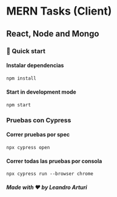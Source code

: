 # MERN Tasks (Client)

## React, Node and Mongo

### 🚀 Quick start

#### Instalar dependencias

```bash
npm install
```

#### Start in development mode

```shell
npm start 
```

### Pruebas con Cypress

#### Correr pruebas por spec

```shell
npx cypress open
```

#### Correr todas las pruebas por consola

```shell
npx cypress run --browser chrome
```

##### Made with ❤️ by Leandro Arturi
